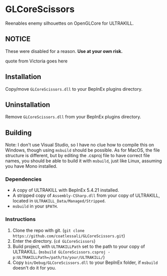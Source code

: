 # GLCoreScissors
Reenables enemy silhouettes on OpenGLCore for ULTRAKILL.

## NOTICE

These were disabled for a reason. **Use at your own risk.**

quote from Victoria goes here

## Installation

Copy/move `GLCoreScissors.dll` to your BepInEx plugins directory.

## Uninstallation

Remove `GLCoreScissors.dll` from your BepInEx plugins directory.

## Building

Note: I don't use Visual Studio, so I have no clue how to compile this on Windows, though using `msbuild` should be possible. As for MacOS, the file structure is different, but by editing the .csproj file to have correct file names, you should be able to build it with `msbuild`, just like Linux, assuming you have Mono installed.

### Dependencies

* A copy of ULTRAKILL with BepInEx 5.4.21 installed.
* A stripped copy of `Assembly-CSharp.dll` from your copy of ULTRAKILL, located in `ULTRAKILL_Data/Managed/Stripped`.
* `msbuild` in your `$PATH`.

### Instructions

1. Clone the repo with git. (`git clone https://github.com/coatlessali/GLCoreScissors.git`)
2. Enter the directory. (`cd GLCoreScissors`)
3. Build project, with `ULTRAKILLPath` set to the path to your copy of ULTRAKILL. (`msbuild GLCoreScissors.csproj -p:ULTRAKILLPath=/path/to/your/ULTRAKILL/`)
4. Copy `bin/Debug/GLCoreScissors.dll` to your BepInEx folder, if `msbuild` doesn't do it for you.
